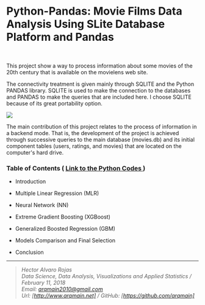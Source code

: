 # Python-Pandas: Movie Films Data Analysis Using SLite Database Platform and Pandas

<br>


This project show a way to process information about some movies of the 20th century that is available on the movielens web site.

The connectivity treatment is given mainly through SQLITE and the Python PANDAS library. SQLITE is used to make the connection to the databases and PANDAS to make the queries that are included here. I choose SQLITE because of its great portability option.

![](http://www.arqmain.net/MLearning/PythonProjects/Pandas/Project3/movies_rating.png)

The main contribution of this project relates to the process of information in a backend mode. That is, the development of the project is achieved through successive queries to the main database (movies.db) and its initial component tables (users, ratings, and movies) that are located on the computer's hard drive.


### Table of Contents    (  [  Link to the Python Codes ](http://nbviewer.jupyter.org/github/arqmain/Python/blob/master/Pandas/Project3/PANDAS-Project3_Movies_DAnalysis_Using_SQLite_Pandas.ipynb))

* Introduction

* Multiple Linear Regression (MLR)

* Neural Network (NN)

* Extreme Gradient Boosting (XGBoost)

* Generalized Boosted Regression (GBM)

* Models Comparison and Final Selection

* Conclusion

<hr>

><i>Hector Alvaro Rojas<br>
>Data Science, Data Analysis, Visualizations and Applied Statistics / February 11, 2018<br>
>Email: <arqmain2010@gmail.com> <br>
>Url: [http://www.arqmain.net]   /   GitHub: [https://github.com/arqmain]</i>
